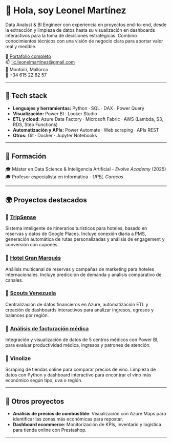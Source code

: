 # 👋 Hola, soy Leonel Martínez

Data Analyst & BI Engineer con experiencia en proyectos end-to-end, desde la extracción y limpieza de datos hasta su visualización en dashboards interactivos para la toma de decisiones estratégicas. Combino conocimientos técnicos con una visión de negocio clara para aportar valor real y medible.

🔗 [Portafolio completo](https://leonelmartinez.net/)  
📫 lic.leonelmartinez@gmail.com  
📍 Montuïri, Mallorca  
📱 +34 615 22 82 57  

---

## 🚀 Tech stack

- **Lenguajes y herramientas:** Python · SQL · DAX · Power Query  
- **Visualización:** Power BI · Looker Studio  
- **ETL y cloud:** Azure Data Factory · Microsoft Fabric · AWS (Lambda, S3, RDS, Step Functions)  
- **Automatización y APIs:** Power Automate · Web scraping · APIs REST  
- **Otros:** Git · Docker · Jupyter Notebooks

---

## 🧠 Formación

🎓 Máster en Data Science & Inteligencia Artificial - *Evolve Academy* (2025)  
🎓 Profesor especialista en informática - *UPEL Caracas*

---

## 🌍 Proyectos destacados

### 🔹 [TripSense](https://leonelmartinez.net/proyectos/tripsense/)
Sistema inteligente de itinerarios turísticos para hoteles, basado en reservas y datos de Google Places. Incluye conexión diaria a PMS, generación automática de rutas personalizadas y análisis de engagement y conversión con cupones.

### 🔹 [Hotel Gran Marqués](https://leonelmartinez.net/proyectos/hotel-gran-marques/)
Análisis multicanal de reservas y campañas de marketing para hoteles internacionales. Incluye predicción de demanda y análisis comparativo de canales.

### 🔹 [Scouts Venezuela](https://leonelmartinez.net/proyectos/scouts/)
Centralización de datos financieros en Azure, automatización ETL y creación de dashboards interactivos para analizar ingresos, egresos y balances por región.

### 🔹 [Análisis de facturación médica](https://leonelmartinez.net/proyectos/facturacion-medica/)
Integración y visualización de datos de 5 centros médicos con Power BI, para evaluar productividad médica, ingresos y patrones de atención.

### 🔹 Vinolize
Scraping de tiendas online para comparar precios de vino. Limpieza de datos con Python y dashboard interactivo para encontrar el vino más económico según tipo, uva o región.

---

## 📌 Otros proyectos

- **Análisis de precios de combustible**: Visualización con Azure Maps para identificar las zonas más económicas para repostar.  
- **Dashboard ecommerce**: Monitorización de KPIs, inventario y logística para tienda online con Prestashop.

---
